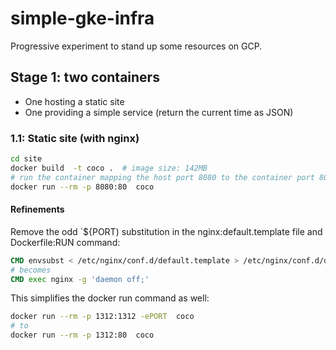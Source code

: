 # simple-gke-infra

Progressive experiment to stand up some resources on GCP.

## Stage 1: two containers

- One hosting a static site
- One providing a simple service (return the current time as JSON)

### 1.1: Static site (with nginx)

```bash
cd site
docker build  -t coco .  # image size: 142MB
# run the container mapping the host port 8080 to the container port 80
docker run --rm -p 8080:80  coco
```

#### Refinements

Remove the odd `${PORT) substitution in the nginx:default.template file and Dockerfile:RUN command:

```Dockerfile
CMD envsubst < /etc/nginx/conf.d/default.template > /etc/nginx/conf.d/default.conf && exec nginx -g 'daemon off;'
# becomes
CMD exec nginx -g 'daemon off;'
```

This simplifies the docker run command as well:

```bash
docker run --rm -p 1312:1312 -ePORT  coco
# to
docker run --rm -p 1312:80  coco
```
